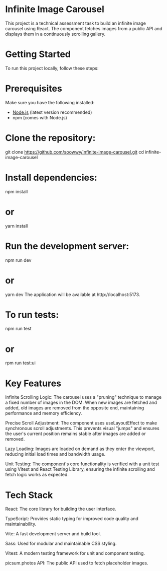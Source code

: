 # Infinite Image Carousel

This project is a technical assessment task to build an infinite image carousel using React. The component fetches images from a public API and displays them in a continuously scrolling gallery.

# Getting Started

To run this project locally, follow these steps:

# Prerequisites

Make sure you have the following installed:

- [Node.js](https://nodejs.org/) (latest version recommended)
- npm (comes with Node.js)

# Clone the repository:

git clone https://github.com/soowwy/infinite-image-carousel.git
cd infinite-image-carousel

# Install dependencies:

npm install

# or

yarn install

# Run the development server:

npm run dev

# or

yarn dev
The application will be available at http://localhost:5173.

# To run tests:

npm run test

# or

rpm run test:ui

# Key Features

Infinite Scrolling Logic: The carousel uses a "pruning" technique to manage a fixed number of images in the DOM. When new images are fetched and added, old images are removed from the opposite end, maintaining performance and memory efficiency.

Precise Scroll Adjustment: The component uses useLayoutEffect to make synchronous scroll adjustments. This prevents visual "jumps" and ensures the user's current position remains stable after images are added or removed.

Lazy Loading: Images are loaded on demand as they enter the viewport, reducing initial load times and bandwidth usage.

Unit Testing: The component's core functionality is verified with a unit test using Vitest and React Testing Library, ensuring the infinite scrolling and fetch logic works as expected.

# Tech Stack

React: The core library for building the user interface.

TypeScript: Provides static typing for improved code quality and maintainability.

Vite: A fast development server and build tool.

Sass: Used for modular and maintainable CSS styling.

Vitest: A modern testing framework for unit and component testing.

picsum.photos API: The public API used to fetch placeholder images.
